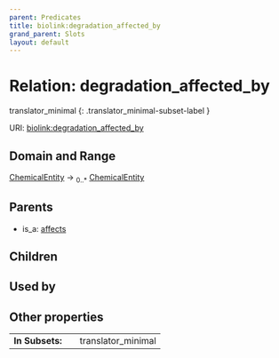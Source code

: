 ```yaml
---
parent: Predicates
title: biolink:degradation_affected_by
grand_parent: Slots
layout: default
---
```


# Relation: degradation_affected_by

translator_minimal
{: .translator_minimal-subset-label }




URI: [biolink:degradation_affected_by](https://w3id.org/biolink/vocab/degradation_affected_by)

## Domain and Range

[ChemicalEntity](ChemicalEntity.md) ->  <sub>0..*</sub> [ChemicalEntity](ChemicalEntity.md)

## Parents

 *  is_a: [affects](affects.md)

## Children


## Used by


## Other properties

|  |  |  |
| --- | --- | --- |
| **In Subsets:** | | translator_minimal |

